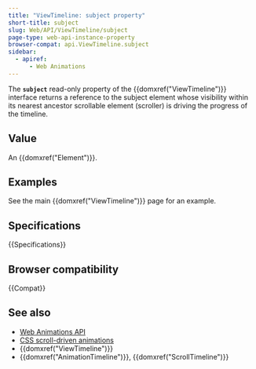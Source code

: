 ```yaml
---
title: "ViewTimeline: subject property"
short-title: subject
slug: Web/API/ViewTimeline/subject
page-type: web-api-instance-property
browser-compat: api.ViewTimeline.subject
sidebar:
  - apiref:
      - Web Animations
---
```


The **`subject`** read-only property of the {{domxref("ViewTimeline")}} interface returns a reference to the subject element whose visibility within its nearest ancestor scrollable element (scroller) is driving the progress of the timeline.

## Value

An {{domxref("Element")}}.

## Examples

See the main {{domxref("ViewTimeline")}} page for an example.

## Specifications

{{Specifications}}

## Browser compatibility

{{Compat}}

## See also

- [Web Animations API](/en-US/docs/Web/API/Web_Animations_API)
- [CSS scroll-driven animations](/en-US/docs/Web/CSS/CSS_scroll-driven_animations)
- {{domxref("ViewTimeline")}}
- {{domxref("AnimationTimeline")}}, {{domxref("ScrollTimeline")}}
